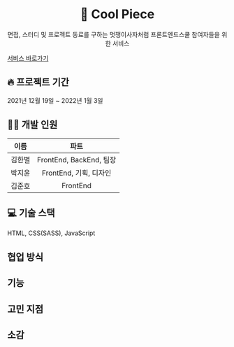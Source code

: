<div align="center">
  <h1>🏁 Cool Piece</h1>
  <p>면접, 스터디 및 프로젝트 동료를 구하는 멋쟁이사자처럼 프론트엔드스쿨 참여자들을 위한 서비스</p>
</div>

[서비스 바로가기](url)

## 🔥 프로젝트 기간
2021년 12월 19일 ~ 2022년 1월 3일

## 👩‍💻 개발 인원
|이름|파트|
|:---:|:---:|
|김한별|FrontEnd, BackEnd, 팀장|
|박지윤|FrontEnd, 기획, 디자인|
|김준호|FrontEnd|

## 💻 기술 스택
HTML, CSS(SASS), JavaScript

## 협업 방식

## 기능

## 고민 지점

## 소감

